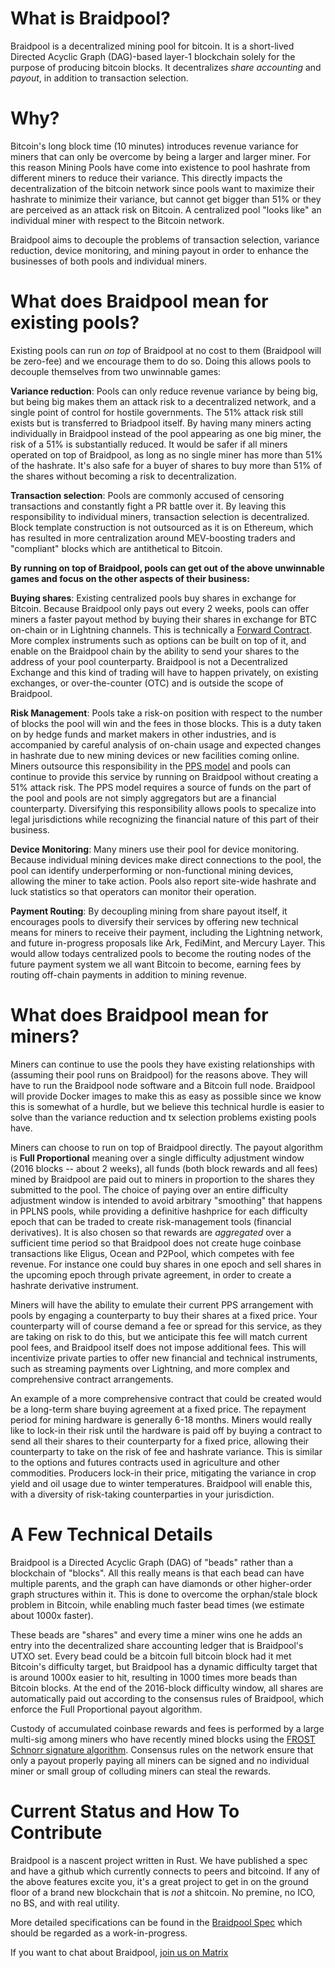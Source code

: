 # What is Braidpool?

Braidpool is a decentralized mining pool for bitcoin. It is a short-lived Directed Acyclic Graph (DAG)-based layer-1 blockchain solely for the purpose of producing bitcoin blocks. It decentralizes *share accounting* and *payout*, in addition to transaction selection.

# Why?

Bitcoin's long block time (10 minutes) introduces revenue variance for miners that can only be overcome by being a larger and larger miner. For this reason Mining Pools have come into existence to pool hashrate from different miners to reduce their variance. This directly impacts the decentralization of the bitcoin network since pools want to maximize their hashrate to minimize their variance, but cannot get bigger than 51% or they are perceived as an attack risk on Bitcoin. A centralized pool "looks like" an individual miner with respect to the Bitcoin network.

Braidpool aims to decouple the problems of transaction selection, variance reduction, device monitoring, and mining payout in order to enhance the businesses of both pools and individual miners.

# What does Braidpool mean for existing pools?

Existing pools can run *on top* of Braidpool at no cost to them (Braidpool will be zero-fee) and we encourage them to do so. Doing this allows pools to decouple themselves from two unwinnable games:

**Variance reduction**:
    Pools can only reduce revenue variance by being big, but being big makes them an attack risk to a decentralized network, and a single point of control for hostile governments. The 51% attack risk still exists but is transferred to Briadpool itself. By having many miners acting individually in Braidpool instead of the pool appearing as one big miner, the risk of a 51% is substantially reduced. It would be safer if all miners operated on top of Braidpool, as long as no single miner has more than 51% of the hashrate. It's also safe for a buyer of shares to buy more than 51% of the shares without becoming a risk to decentralization.

**Transaction selection**:
    Pools are commonly accused of censoring transactions and constantly fight a PR battle over it. By leaving this responsibility to individual miners, transaction selection is decentralized. Block template construction is not outsourced as it is on Ethereum, which has resulted in more centralization around MEV-boosting traders and "compliant" blocks which are antithetical to Bitcoin.

**By running on top of Braidpool, pools can get out of the above unwinnable games and focus on the other aspects of their business:**

**Buying shares**:
    Existing centralized pools buy shares in exchange for Bitcoin. Because Braidpool only pays out every 2 weeks, pools can offer miners a faster payout method by buying their shares in exchange for BTC on-chain or in Lightning channels. This is technically a [Forward Contract](https://www.investopedia.com/terms/f/forwardcontract.asp). More complex instruments such as options can be built on top of it, and enable on the Braidpool chain by the ability to send your shares to the address of your pool counterparty. Braidpool is not a Decentralized Exchange and this kind of trading will have to happen privately, on existing exchanges, or over-the-counter (OTC) and is outside the scope of Braidpool.

**Risk Management**:
    Pools take a risk-on position with respect to the number of blocks the pool will win and the fees in those blocks. This is a duty taken on by hedge funds and market makers in other industries, and is accompanied by careful analysis of on-chain usage and expected changes in hashrate due to new mining devices or new facilities coming online. Miners outsource this responsibility in the [PPS model](https://medium.com/luxor/why-should-you-choose-a-pps-pool-5a71ee574478) and pools can continue to provide this service by running on Braidpool without creating a 51% attack risk. The PPS model requires a source of funds on the part of the pool and pools are not simply aggregators but are a financial counterparty. Diversifying this responsibility allows pools to specalize into legal jurisdictions while recognizing the financial nature of this part of their business.

**Device Monitoring**:
    Many miners use their pool for device monitoring. Because individual mining devices make direct connections to the pool, the pool can identify underperforming or non-functional mining devices, allowing the miner to take action. Pools also report site-wide hashrate and luck statistics so that operators can monitor their operation.

**Payment Routing**:
    By decoupling mining from share payout itself, it encourages pools to diversify their services by offering new technical means for miners to receive their payment, including the Lightning network, and future in-progress proposals like Ark, FediMint, and Mercury Layer. This would allow todays centralized pools to become the routing nodes of the future payment system we all want Bitcoin to become, earning fees by routing off-chain payments in addition to mining revenue.

# What does Braidpool mean for miners?

Miners can continue to use the pools they have existing relationships with (assuming their pool runs on Braidpool) for the reasons above. They will have to run the Braidpool node software and a Bitcoin full node. Braidpool will provide Docker images to make this as easy as possible since we know this is somewhat of a hurdle, but we believe this technical hurdle is easier to solve than the variance reduction and tx selection problems existing pools have.

Miners can choose to run on top of Braidpool directly. The payout algorithm is **Full Proportional** meaning over a single difficulty adjustment window (2016 blocks -- about 2 weeks), all funds (both block rewards and all fees) mined by Braidpool are paid out to miners in proportion to the shares they submitted to the pool. The choice of paying over an entire difficulty adjustment window is intended to avoid arbitrary "smoothing" that happens in PPLNS pools, while providing a definitive hashprice for each difficulty epoch that can be traded to create risk-management tools (financial derivatives). It is also chosen so that rewards are *aggregated* over a sufficient time period so that Braidpool does not create huge coinbase transactions like Eligus, Ocean and P2Pool, which competes with fee revenue. For instance one could buy shares in one epoch and sell shares in the upcoming epoch through private agreement, in order to create a hashrate derivative instrument.

Miners will have the ability to emulate their current PPS arrangement with pools by engaging a counterparty to buy their shares at a fixed price. Your counterparty will of course demand a fee or spread for this service, as they are taking on risk to do this, but we anticipate this fee will match current pool fees, and Braidpool itself does not impose additional fees. This will incentivize private parties to offer new financial and technical instruments, such as streaming payments over Lightning, and more complex and comprehensive contract arrangements.

An example of a more comprehensive contract that could be created would be a long-term share buying agreement at a fixed price. The repayment period for mining hardware is generally 6-18 months. Miners would really like to lock-in their risk until the hardware is paid off by buying a contract to send all their shares to their counterparty for a fixed price, allowing their counterparty to take on the risk of fee and hashrate variance. This is similar to the options and futures contracts used in agriculture and other commodities. Producers lock-in their price, mitigating the variance in crop yield and oil usage due to winter temperatures. Braidpool will enable this, with a diversity of risk-taking counterparties in your jurisdiction.

# A Few Technical Details

Braidpool is a Directed Acyclic Graph (DAG) of "beads" rather than a blockchain of "blocks". All this really means is that each bead can have multiple parents, and the graph can have diamonds or other higher-order graph structures within it. This is done to overcome the orphan/stale block problem in Bitcoin, while enabling much faster bead times (we estimate about 1000x faster).

These beads are "shares" and every time a miner wins one he adds an entry into the decentralized share accounting ledger that is Braidpool's UTXO set. Every bead could be a bitcoin full bitcoin block had it met Bitcoin's difficulty target, but Braidpool has a dynamic difficulty target that is around 1000x easier to hit, resulting in 1000 times more beads than Bitcoin blocks. At the end of the 2016-block difficulty window, all shares are automatically paid out according to the consensus rules of Braidpool, which enforce the Full Proportional payout algorithm.

Custody of accumulated coinbase rewards and fees is performed by a large multi-sig among miners who have recently mined blocks using the [FROST Schnorr signature algorithm](https://glossary.blockstream.com/frost/). Consensus rules on the network ensure that only a payout properly paying all miners can be signed and no individual miner or small group of colluding miners can steal the rewards.

# Current Status and How To Contribute

Braidpool is a nascent project written in Rust. We have published a spec and have a github which currently connects to peers and bitcoind. If any of the above features excite you, it's a great project to get in on the ground floor of a brand new blockchain that is *not* a shitcoin. No premine, no ICO, no BS, and with real utility.

More detailed specifications can be found in the [Braidpool
Spec](https://github.com/braidpool/braidpool/blob/master/docs/braidpool_spec.md)
which should be regarded as a work-in-progress.

If you want to chat about Braidpool, [join us on
Matrix](https://matrix.to/#/#braidpool:matrix.org)
